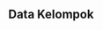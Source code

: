 <!DOCTYPE html PUBLIC "-//W3C//DTD XHTML 1.0 Transitional//EN" "http://www.w3.org/TR/xhtml1/DTD/xhtml1-transitional.dtd">
<html xmlns="http://www.w3.org/1999/xhtml">
<head>
<meta http-equiv="Content-Type" content="text/html; charset=iso-8859-1" />
<link rel="stylesheet" href="style.css">
<title>Latihan Pengjarkom Lanjut</title>
</head>

<body>
<h2>Data Kelompok </h2>
<?php
 	include "koneksi.php";
	if($_GET["p"] == "useradd"){
		include "useradd.php";
	}else if($_GET["p"] == "useredit"){
		include "useredit.php";
	}else if($_GET["p"] == "userdel"){
		include "userdel.php";
	}else{
		include "user.php";
	}
?>
</body>
</html>
